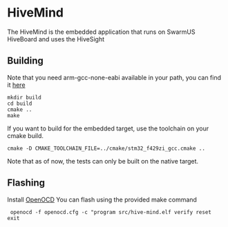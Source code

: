 # HiveMind

The HiveMind is the embedded application that runs on SwarmUS HiveBoard and uses the HiveSight

## Building

Note that you need arm-gcc-none-eabi available in your path, you can find it [here](https://developer.arm.com/tools-and-software/open-source-software/developer-tools/gnu-toolchain/gnu-rm/downloads)

```
mkdir build
cd build
cmake ..
make
```

If you want to build for the embedded target, use the toolchain on your cmake build.

```
cmake -D CMAKE_TOOLCHAIN_FILE=../cmake/stm32_f429zi_gcc.cmake .. 
```

Note that as of now, the tests can only be built on the native target.

## Flashing

Install [OpenOCD](http://openocd.org/)
You can flash using the provided make command

```
 openocd -f openocd.cfg -c "program src/hive-mind.elf verify reset exit
```